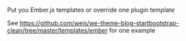Put you Ember.js templates or override one plugin template

See https://github.com/wejs/we-theme-blog-startbootstrap-clean/tree/master/templates/ember for one example